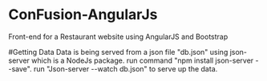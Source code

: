 # ConFusion-AngularJs
Front-end for a Restaurant website using AngularJS and Bootstrap

#Getting Data
Data is being served from a json file "db.json" using json-server which is a NodeJs package.
run command "npm install json-server --save".
run "Json-server --watch db.json" to serve up the data.
